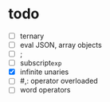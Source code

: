 # todo

* [ ] ternary
* [ ] eval JSON, array objects
* [ ] ;
* [ ] subscript`exp`
* [x] infinite unaries
* [ ] #,: operator overloaded
* [ ] word operators
